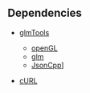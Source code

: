 ## Dependencies

* [glmTools](https://github.com/tangram-map/glmTools)
	-	[openGL](http://www.opengl.org/)
	- [glm](http://glm.g-truc.net/0.9.5/index.html)
	-	[JsonCpp](https://github.com/open-source-parsers/jsoncpp)]

* [cURL](http://curl.haxx.se/libcurl/)